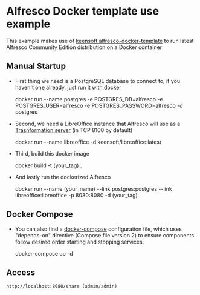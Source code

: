 # Alfresco Docker template use example

This example makes use of [keensoft alfresco-docker-template](https://hub.docker.com/r/keensoft/alfresco-docker-template/) to run latest Alfresco Community Edition distribution on a Docker container

## Manual Startup

* First thing we need is a PostgreSQL database to connect to, if you haven't one already, just run it with docker

	docker run --name postgres -e POSTGRES_DB=alfresco -e POSTGRES_USER=alfresco -e POSTGRES_PASSWORD=alfresco -d postgres

* Second, we need a LibreOffice instance that Alfresco will use as a [Trasnformation server](https://hub.docker.com/r/keensoft/libreoffice/) (in TCP 8100 by default)

	docker run --name libreoffice -d keensoft/libreoffice:latest

* Third, build this docker image

	docker build -t \(your_tag\) .

* And lastly run the dockerized Alfresco 

	docker run --name \(your_name\) --link postgres:postgres --link libreoffice:libreoffice -p 8080:8080 -d \(your_tag\)
	

## Docker Compose

* You can also find a [docker-compose](https://docs.docker.com/compose/compose-file/) configuration file, which uses "depends-on" directive (Compose file version 2) to ensure components follow desired order starting and stopping services.

	docker-compose up -d 


## Access 

	http://localhost:8080/share (admin/admin)


